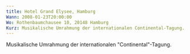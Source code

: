 ```yaml
---
title: Hotel Grand Elysee, Hamburg
Wann: 2008-01-23T20:00:00
Wo: Rothenbaumchausee 10, 20148 Hamburg
Kurz: Musikalische Umrahmung der internationalen Continental-Tagung.
---
```


Musikalische Umrahmung der internationalen "Continental"-Tagung.